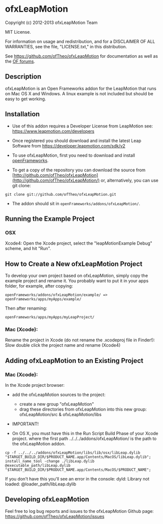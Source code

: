 ofxLeapMotion
=========

Copyright (c) 2012-2013 ofxLeapMotion Team

MIT License.

For information on usage and redistribution, and for a DISCLAIMER OF ALL
WARRANTIES, see the file, "LICENSE.txt," in this distribution.

See https://github.com/ofTheo/ofxLeapMotion for documentation as well as the [OF forums](http://forum.openframeworks.cc/index.php).

Description
-----------

ofxLeapMotion is an Open Frameworks addon for the LeapMotion that runs on Mac OS X and Windows. 
A linux example is not included but should be easy to get working. 

Installation
------------

* Use of this addon requires a Developer License from LeapMotion see: https://www.leapmotion.com/developers

* Once registered you should download and install the latest Leap Software from https://developer.leapmotion.com/sdk/v2 

* To use ofxLeapMotion, first you need to download and install [openFrameworks](https://github.com/openframeworks/openFrameworks).

* To get a copy of the repository you can download the source from [http://github.com/ofTheo/ofxLeapMotion](http://github.com/ofTheo/ofxLeapMotion/) or, alternatively, you can use git clone:

`git clone git://github.com/ofTheo/ofxLeapMotion.git`

* The addon should sit in `openFrameworks/addons/ofxLeapMotion/`.


Running the Example Project
---------------------------

### OSX

Xcode4: Open the Xcode project, select the "leapMotionExample Debug" scheme, and hit "Run".


How to Create a New ofxLeapMotion Project
-------------------------------------

To develop your own project based on ofxLeapMotion, simply copy the example project and rename it. You probably want to put it in your apps folder, for example, after copying:

`openFrameworks/addons/ofxLeapMotion/example/ => openFrameworks/apps/myApps/example/`

Then after renaming:

`openFrameworks/apps/myApps/myLeapProject/`

### Mac (Xcode):

Rename the project in Xcode (do not rename the .xcodeproj file in Finder!): Slow double click the project name and rename (Xcode4)


Adding ofxLeapMotion to an Existing Project
---------------------------------------


### Mac (Xcode):

In the Xcode project browser:

* add the ofxLeapMotion sources to the project:
  * create a new group "ofxLeapMotion"
  * drag these directories from ofxLeapMotion into this new group: ofxLeapMotion/src & ofxLeapMotion/libs

* IMPORTANT! 

* On OS X, you must have this in the Run Script Build Phase of your Xcode project. 
where the first path ../../../addons/ofxLeapMotion/ is the path to the ofxLeapMotion addon. 

```
cp -f ../../../addons/ofxLeapMotion/libs/lib/osx/libLeap.dylib "$TARGET_BUILD_DIR/$PRODUCT_NAME.app/Contents/MacOS/libLeap.dylib"; install_name_tool -change ./libLeap.dylib @executable_path/libLeap.dylib "$TARGET_BUILD_DIR/$PRODUCT_NAME.app/Contents/MacOS/$PRODUCT_NAME";
```

   If you don't have this you'll see an error in the console: dyld: Library not loaded: @loader_path/libLeap.dylib



Developing ofxLeapMotion
--------------------

Feel free to log bug reports and issues to the ofxLeapMotion Github page: https://github.com/ofTheo/ofxLeapMotion/issues

